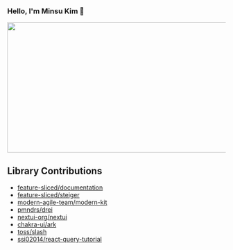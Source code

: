 
### Hello, I'm Minsu Kim 🌟<br/>

<a href="https://github.com/devxb/gitanimals">
<img
  src="https://render.gitanimals.org/farms/Gaic4o"
  width="600"
  height="300"
/>
</a>

## Library Contributions 

- [feature-sliced/documentation](https://github.com/feature-sliced/documentation/pulls?q=is%3Apr+author%3AGaic4o+is%3Aclosed)
- [feature-sliced/steiger](https://github.com/feature-sliced/steiger/pulls?q=is%3Apr+author%3AGaic4o+)
- [modern-agile-team/modern-kit](https://github.com/modern-agile-team/modern-kit/pulls?q=is%3Apr+author%3AGaic4o+)
- [pmndrs/drei](https://github.com/pmndrs/drei/pulls?q=is%3Apr+author%3AGaic4o+)
- [nextui-org/nextui](https://github.com/nextui-org/nextui/pulls?q=is%3Apr+author%3AGaic4o+)
- [chakra-ui/ark](https://github.com/chakra-ui/ark/pulls?q=is%3Apr+author%3AGaic4o+is%3Aclosed+)
- [toss/slash](https://github.com/toss/slash/pulls?q=is%3Apr+author%3AGaic4o+)
- [ssi02014/react-query-tutorial](https://github.com/ssi02014/react-query-tutorial/pulls?q=is%3Apr+author%3AGaic4o+)


